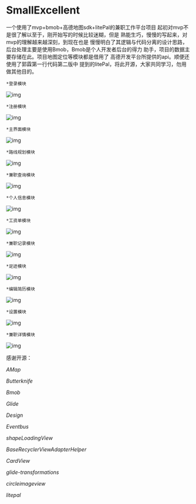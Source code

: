 # SmallExcellent

一个使用了mvp+bmob+高德地图sdk+litePal的兼职工作平台项目
起初对mvp不是很了解以至于，刚开始写的时候比较迷糊，但是
熟能生巧，慢慢的写起来，对mvp的理解越来越深刻，到现在也是
慢慢明白了其逻辑与代码分离的设计思路，后台处理主要是使用Bmob，Bmob是个人开发者后台的得力
助手，项目的数据主要存储在此。项目地图定位等模块都是借用了
高德开发平台所提供的api。顺便还使用了郭霖第一行代码第二版中
提到的litePal，将此开源，大家共同学习，勿用做其他目的。

    *登录模块

![img](https://github.com/old-traveler/SmallExcellent1/blob/master/img/S70511-134153.jpg)

    *注册模块

![img](https://github.com/old-traveler/SmallExcellent1/blob/master/img/S70511-134158.jpg)

    *主界面模块

![img](https://github.com/old-traveler/SmallExcellent1/blob/master/img/S70511-134113.jpg)

    *路线规划模块

![img](https://github.com/old-traveler/SmallExcellent1/blob/master/img/S70511-134137.jpg)  

    *兼职查询模块

![img](https://github.com/old-traveler/SmallExcellent1/blob/master/img/S70511-133901.jpg)

    *个人信息模块

![img](https://github.com/old-traveler/SmallExcellent1/blob/master/img/S70511-133940.jpg)

    *工资单模块

![img](https://github.com/old-traveler/SmallExcellent1/blob/master/img/S70511-133945.jpg)

    *兼职记录模块

![img](https://github.com/old-traveler/SmallExcellent1/blob/master/img/S70511-133957.jpg)

    *足迹模块

![img](https://github.com/old-traveler/SmallExcellent1/blob/master/img/S70511-134024.jpg)

    *编辑简历模块

![img](https://github.com/old-traveler/SmallExcellent1/blob/master/img/S70511-134041.jpg)

    *设置模块

![img](https://github.com/old-traveler/SmallExcellent1/blob/master/img/S70511-134054.jpg)

    *兼职详情模块

![img](https://github.com/old-traveler/SmallExcellent1/blob/master/img/S70511-134100.jpg) 
  
  
感谢开源：

_AMap_

_Butterknife_

_Bmob_

_Glide_

_Design_

_Eventbus_

_shapeLoadingView_

_BaseRecyclerViewAdapterHelper_

_CardView_

_glide-transformations_

_circleimageview_

_litepal_


   

